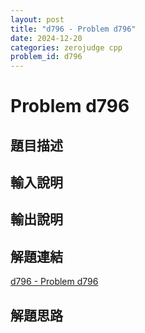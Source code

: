 ```yaml
---
layout: post
title: "d796 - Problem d796"
date: 2024-12-20
categories: zerojudge cpp
problem_id: d796
---
```


# Problem d796

## 題目描述



## 輸入說明



## 輸出說明



## 解題連結

[d796 - Problem d796](https://zerojudge.tw/ShowProblem?problemid=d796)

## 解題思路

